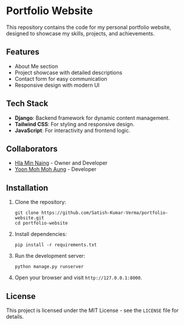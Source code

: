 
# Portfolio Website

This repository contains the code for my personal portfolio website, designed to showcase my skills, projects, and achievements.

## Features
- About Me section
- Project showcase with detailed descriptions
- Contact form for easy communication
- Responsive design with modern UI

## Tech Stack
- **Django**: Backend framework for dynamic content management.
- **Tailwind CSS**: For styling and responsive design.
- **JavaScript**: For interactivity and frontend logic.

## Collaborators
- [Hla Min Naing](https://github.com/Satish-Kumar-Verma) - Owner and Developer
- [Yoon Moh Moh Aung](https://github.com/Dorothyyoon) - Developer

## Installation
1. Clone the repository:
   ```
   git clone https://github.com/Satish-Kumar-Verma/portfolio-website.git
   cd portfolio-website
   ```

2. Install dependencies:
   ```
   pip install -r requirements.txt
   ```

3. Run the development server:
   ```
   python manage.py runserver
   ```

4. Open your browser and visit `http://127.0.0.1:8000`.

## License
This project is licensed under the MIT License - see the `LICENSE` file for details.
